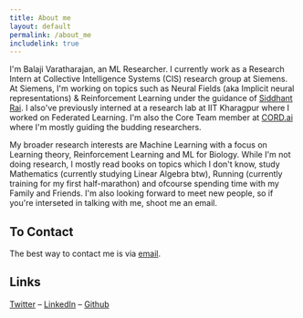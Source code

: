 ```yaml
---
title: About me
layout: default
permalink: /about_me
includelink: true
---
```


I'm Balaji Varatharajan, an ML Researcher. I currently work as a Research Intern at Collective Intelligence
Systems (CIS) research group at Siemens. At Siemens, I'm working on topics such as Neural 
Fields (aka Implicit neural representations) & Reinforcement Learning under the guidance of
[Siddhant Rai](https://linkedin.com/in/siddhant-rai). I also've previously interned at a research
lab at IIT Kharagpur where I worked on Federated Learning. I'm also the Core Team member at
[CORD.ai](cordai.org) where I'm mostly guiding the budding researchers.

My broader research interests are Machine Learning with a focus on Learning theory, Reinforcement Learning
and ML for Biology. While I'm not doing research, I mostly read books on topics which I don't know,
study Mathematics (currently studying Linear Algebra btw), Running (currently training for my first half-marathon) and ofcourse spending time with my Family and Friends.
I'm also looking forward to meet new people, so if you're interseted in talking with me, shoot me
an email.

## To Contact
The best way to contact me is via [email](mailto:balajivd01@gmail.com).

## Links
[Twitter](https://twitter.com/balajiai) – [LinkedIn](https://www.linkedin.com/in/balaji-ai/) – [Github](https://github.com/balajiai)

